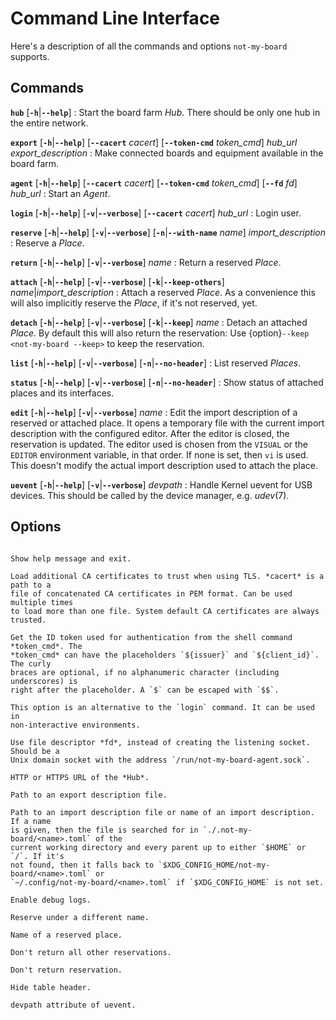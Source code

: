 # Command Line Interface

Here's a description of all the commands and options `not-my-board` supports.

## Commands

**`hub`** \[**`-h`**|**`--help`**\]
: Start the board farm *Hub*. There should be only one hub in the entire
  network.

**`export`** \[**`-h`**|**`--help`**\] \[**`--cacert`** *cacert*\] \[**`--token-cmd`** *token_cmd*\] *hub_url* *export_description*
: Make connected boards and equipment available in the board farm.

**`agent`** \[**`-h`**|**`--help`**\] \[**`--cacert`** *cacert*\] \[**`--token-cmd`** *token_cmd*\] \[**`--fd`** *fd*\] *hub_url*
: Start an *Agent*.

**`login`** \[**`-h`**|**`--help`**\] \[**`-v`**|**`--verbose`**\] \[**`--cacert`** *cacert*\] *hub_url*
: Login user.

**`reserve`** \[**`-h`**|**`--help`**\] \[**`-v`**|**`--verbose`**\] \[**`-n`**|**`--with-name`** *name*\] *import_description*
: Reserve a *Place*.

**`return`** \[**`-h`**|**`--help`**\] \[**`-v`**|**`--verbose`**\] *name*
: Return a reserved *Place*.

**`attach`** \[**`-h`**|**`--help`**\] \[**`-v`**|**`--verbose`**\] \[**`-k`**|**`--keep-others`**\] *name*|*import_description*
: Attach a reserved *Place*. As a convenience this will also implicitly reserve
  the *Place*, if it's not reserved, yet.

**`detach`** \[**`-h`**|**`--help`**\] \[**`-v`**|**`--verbose`**\] \[**`-k`**|**`--keep`**\] *name*
: Detach an attached *Place*. By default this will also return the reservation:
  Use {option}`--keep <not-my-board --keep>` to keep the reservation.

**`list`** \[**`-h`**|**`--help`**\] \[**`-v`**|**`--verbose`**\] \[**`-n`**|**`--no-header`**\]
: List reserved *Places*.

**`status`** \[**`-h`**|**`--help`**\] \[**`-v`**|**`--verbose`**\] \[**`-n`**|**`--no-header`**\]
: Show status of attached places and its interfaces.

**`edit`** \[**`-h`**|**`--help`**\] \[**`-v`**|**`--verbose`**\] *name*
: Edit the import description of a reserved or attached place. It opens a
  temporary file with the current import description with the configured editor.
  After the editor is closed, the reservation is updated. The editor used is
  chosen from the `VISUAL` or the `EDITOR` environment variable, in that order.
  If none is set, then `vi` is used. This doesn't modify the actual import
  description used to attach the place.

**`uevent`** \[**`-h`**|**`--help`**\] \[**`-v`**|**`--verbose`**\] *devpath*
: Handle Kernel uevent for USB devices. This should be called by the device
  manager, e.g. *udev*(7).

## Options

```{program} not-my-board
```

```{option} -h, --help
Show help message and exit.
```

```{option} --cacert cacert
Load additional CA certificates to trust when using TLS. *cacert* is a path to a
file of concatenated CA certificates in PEM format. Can be used multiple times
to load more than one file. System default CA certificates are always trusted.
```

```{option} --token-cmd token_cmd
Get the ID token used for authentication from the shell command *token_cmd*. The
*token_cmd* can have the placeholders `${issuer}` and `${client_id}`. The curly
braces are optional, if no alphanumeric character (including underscores) is
right after the placeholder. A `$` can be escaped with `$$`.

This option is an alternative to the `login` command. It can be used in
non-interactive environments.
```

```{option} --fd fd
Use file descriptor *fd*, instead of creating the listening socket. Should be a
Unix domain socket with the address `/run/not-my-board-agent.sock`.
```

```{option} hub_url
HTTP or HTTPS URL of the *Hub*.
```

```{option} export_description
Path to an export description file.
```

```{option} import_description
Path to an import description file or name of an import description. If a name
is given, then the file is searched for in `./.not-my-board/<name>.toml` of the
current working directory and every parent up to either `$HOME` or `/`. If it's
not found, then it falls back to `$XDG_CONFIG_HOME/not-my-board/<name>.toml` or
`~/.config/not-my-board/<name>.toml` if `$XDG_CONFIG_HOME` is not set.
```

```{option} -v, --verbose
Enable debug logs.
```

```{option} -n name, --with-name name
Reserve under a different name.
```

```{option} name
Name of a reserved place.
```

```{option} -k, --keep-others
Don't return all other reservations.
```

```{option} -k, --keep
Don't return reservation.
```

```{option} -n, --no-header
Hide table header.
```

```{option} devpath
devpath attribute of uevent.
```
